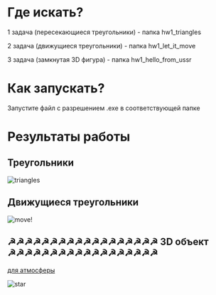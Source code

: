 # Где искать?

1 задача (пересекающиеся треугольники) - папка hw1_triangles

2 задача (движущиеся треугольники) - папка hw1_let_it_move

3 задача (замкнутая 3D фигура) - папка hw1_hello_from_ussr


# Как запускать?

Запустите файл с разрешением .exe в соответствующей папке

# Результаты работы

## Треугольники
![triangles](https://user-images.githubusercontent.com/45429125/161583592-9f8f74ad-7565-4968-b58d-16804956d6ee.png)

## Движущиеся треугольники
![move!](https://user-images.githubusercontent.com/45429125/161583406-7c81b9bf-3db1-4733-9218-9239f0cadbd2.gif)

## ☭☭☭☭☭☭☭☭☭☭☭☭☭☭☭☭☭☭ 3D объект ☭☭☭☭☭☭☭☭☭☭☭☭☭☭☭☭☭☭

 [для атмосферы](https://www.youtube.com/watch?v=WOUWGHDEqHI)

![star](https://user-images.githubusercontent.com/45429125/161583391-f0d36f59-59ea-45a9-8a1f-fea80c3b7907.gif)
